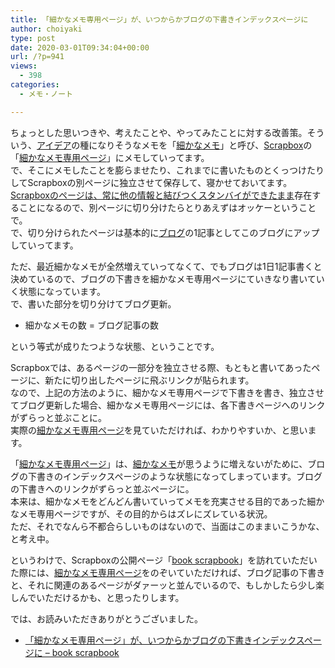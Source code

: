 ```yaml
---
title: 「細かなメモ専用ページ」が、いつからかブログの下書きインデックスページに
author: choiyaki
type: post
date: 2020-03-01T09:34:04+00:00
url: /?p=941
views:
  - 398
categories:
  - メモ・ノート

---
```

ちょっとした思いつきや、考えたことや、やってみたことに対する改善策。そういう、[アイデア][1]の種になりそうなメモを「[細かなメモ][2]」と呼び、[Scrapbox][3]の「[細かなメモ専用ページ][4]」にメモしていってます。  
で、そこにメモしたことを膨らませたり、これまでに書いたものとくっつけたりしてScrapboxの別ページに独立させて保存して、寝かせておいてます。[Scrapboxのページは、常に他の情報と結びつくスタンバイができたまま][5]存在することになるので、別ページに切り分けたらとりあえずはオッケーということで。  
で、切り分けられたページは基本的に[ブログ][6]の1記事としてこのブログにアップしていってます。

ただ、最近細かなメモが全然増えていってなくて、でもブログは1日1記事書くと決めているので、ブログの下書きを細かなメモ専用ページにていきなり書いていく状態になっています。  
で、書いた部分を切り分けてブログ更新。

  * 細かなメモの数 = ブログ記事の数

という等式が成りたつような状態、ということです。

Scrapboxでは、あるページの一部分を独立させる際、もともと書いてあったページに、新たに切り出したページに飛ぶリンクが貼られます。  
なので、上記の方法のように、細かなメモ専用ページで下書きを書き、独立させてブログ更新した場合、細かなメモ専用ページには、各下書きページへのリンクがずらっと並ぶことに。  
実際の[細かなメモ専用ページ][4]を見ていただければ、わかりやすいか、と思います。

「[細かなメモ専用ページ][4]」は、[細かなメモ][2]が思うように増えないがために、ブログの下書きのインデックスページのような状態になってしまっています。ブログの下書きへのリンクがずらっと並ぶページに。  
本来は、細かなメモをどんどん書いていってメモを充実させる目的であった細かなメモ専用ページですが、その目的からはズレにズレている状況。  
ただ、それでなんら不都合らしいものはないので、当面はこのままいこうかな、と考え中。

というわけで、Scrapboxの公開ページ「[book scrapbook][7]」を訪れていただいた際には、[細かなメモ専用ページ][4]をのぞいていただければ、ブログ記事の下書きと、それに関連のあるページがダァーッと並んでいるので、もしかしたら少し楽しんでいただけるかも、と思ったりします。

では、お読みいただきありがとうございました。

  * [「細かなメモ専用ページ」が、いつからかブログの下書きインデックスページに &#8211; book scrapbook][8]

 [1]: https://scrapbox.io/choiyaki-hondana/%E3%82%A2%E3%82%A4%E3%83%87%E3%82%A2
 [2]: https://scrapbox.io/choiyaki-hondana/%E7%B4%B0%E3%81%8B%E3%81%AA%E3%83%A1%E3%83%A2
 [3]: https://scrapbox.io/choiyaki-hondana/Scrapbox
 [4]: https://scrapbox.io/choiyaki-hondana/%E7%B4%B0%E3%81%8B%E3%81%AA%E3%83%A1%E3%83%A2%E5%B0%82%E7%94%A8%E3%83%9A%E3%83%BC%E3%82%B8
 [5]: https://scrapbox.io/choiyaki-hondana/Scrapbox%E3%81%AE%E3%83%9A%E3%83%BC%E3%82%B8%E3%81%AF%E3%80%81%E5%B8%B8%E3%81%AB%E4%BB%96%E3%81%AE%E6%83%85%E5%A0%B1%E3%81%A8%E7%B5%90%E3%81%B3%E3%81%A4%E3%81%8F%E3%82%B9%E3%82%BF%E3%83%B3%E3%83%90%E3%82%A4%E3%81%8C%E3%81%A7%E3%81%8D%E3%81%9F%E3%81%BE%E3%81%BE
 [6]: https://scrapbox.io/choiyaki-hondana/%E3%83%96%E3%83%AD%E3%82%B0
 [7]: https://scrapbox.io/choiyaki-hondana/
 [8]: https://scrapbox.io/choiyaki-hondana/%E3%80%8C%E7%B4%B0%E3%81%8B%E3%81%AA%E3%83%A1%E3%83%A2%E5%B0%82%E7%94%A8%E3%83%9A%E3%83%BC%E3%82%B8%E3%80%8D%E3%81%8C%E3%80%81%E3%81%84%E3%81%A4%E3%81%8B%E3%82%89%E3%81%8B%E3%83%96%E3%83%AD%E3%82%B0%E3%81%AE%E4%B8%8B%E6%9B%B8%E3%81%8D%E3%82%A4%E3%83%B3%E3%83%87%E3%83%83%E3%82%AF%E3%82%B9%E3%83%9A%E3%83%BC%E3%82%B8%E3%81%AB